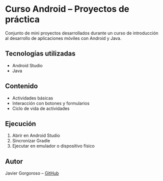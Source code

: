 # Curso Android – Proyectos de práctica

Conjunto de mini proyectos desarrollados durante un curso de introducción al desarrollo de aplicaciones móviles con Android y Java.

## Tecnologías utilizadas
- Android Studio
- Java

## Contenido
- Actividades básicas
- Interacción con botones y formularios
- Ciclo de vida de actividades

## Ejecución
1. Abrir en Android Studio
2. Sincronizar Gradle
3. Ejecutar en emulador o dispositivo físico

## Autor
Javier Gorgoroso – [GitHub](https://github.com/javi0093)

